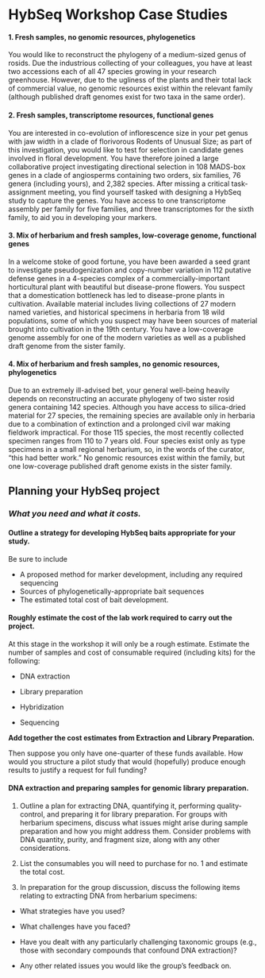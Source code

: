 # HybSeq Workshop Case Studies#### 1. Fresh samples, no genomic resources, phylogeneticsYou would like to reconstruct the phylogeny of a medium-sized genus of rosids. Due the industrious collecting of your colleagues, you have at least two accessions each of all 47 species growing in your research greenhouse. However, due to the ugliness of the plants and their total lack of commercial value, no genomic resources exist within the relevant family (although published draft genomes exist for two taxa in the same order). #### 2. Fresh samples, transcriptome resources, functional genesYou are interested in co-evolution of inflorescence size in your pet genus with jaw width in a clade of florivorous Rodents of Unusual Size; as part of this investigation, you would like to test for selection in candidate genes involved in floral development. You have therefore joined a large collaborative project investigating directional selection in 108 MADS-box genes in a clade of angiosperms containing two orders, six families, 76 genera (including yours), and 2,382 species. After missing a critical task-assignment meeting, you find yourself tasked with designing a HybSeq study to capture the genes. You have access to one transcriptome assembly per family for five families, and three transcriptomes for the sixth family, to aid you in developing your markers.#### 3. Mix of herbarium and fresh samples, low-coverage genome, functional genesIn a welcome stoke of good fortune, you have been awarded a seed grant to investigate pseudogenization and copy-number variation in 112 putative defense genes in a 4-species complex of a commercially-important horticultural plant with beautiful but disease-prone flowers. You suspect that a domestication bottleneck has led to disease-prone plants in cultivation. Available material includes living collections of 27 modern named varieties, and historical specimens in herbaria from 18 wild populations, some of which you suspect may have been sources of material brought into cultivation in the 19th century. You have a low-coverage genome assembly for one of the modern varieties as well as a published draft genome from the sister family.#### 4. Mix of herbarium and fresh samples, no genomic resources, phylogeneticsDue to an extremely ill-advised bet, your general well-being heavily depends on reconstructing an accurate phylogeny of two sister rosid genera containing 142 species. Although you have access to silica-dried material for 27 species, the remaining species are available only in herbaria due to a combination of extinction and a prolonged civil war making fieldwork impractical. For those 115 species, the most recently collected specimen ranges from 110 to 7 years old. Four species exist only as type specimens in a small regional herbarium, so, in the words of the curator, “this had better work.” No genomic resources exist within the family, but one low-coverage published draft genome exists in the sister family. ##  Planning your HybSeq project
### *What you need and what it costs.*#### Outline a strategy for developing HybSeq baits appropriate for your study. 
Be sure to include 
*	A proposed method for marker development, including any required sequencing
*	Sources of phylogenetically-appropriate bait sequences*	The estimated total cost of bait development.####	Roughly estimate the cost of the lab work required to carry out the project.

At this stage in the workshop it will only be a rough estimate. Estimate the number of samples and cost of consumable required (including kits) for the following:*	DNA extraction*	Library preparation*	Hybridization*	Sequencing **Add together the cost estimates from Extraction and Library Preparation.** 

Then suppose you only have one-quarter of these funds available. How would you structure a pilot study that would (hopefully) produce enough results to justify a request for full funding? #### DNA extraction and preparing samples for genomic library preparation.1.	Outline a plan for extracting DNA, quantifying it, performing quality-control, and preparing it for library preparation. For groups with herbarium specimens, discuss what issues might arise during sample preparation and how you might address them. Consider problems with DNA quantity, purity, and fragment size, along with any other considerations.2.	List the consumables you will need to purchase for no. 1 and estimate the total cost.3.	In preparation for the group discussion, discuss the following items relating to extracting DNA from herbarium specimens:*	What strategies have you used?*	What challenges have you faced?*	Have you dealt with any particularly challenging taxonomic groups (e.g., those with secondary compounds that confound DNA extraction)?*	Any other related issues you would like the group’s feedback on.